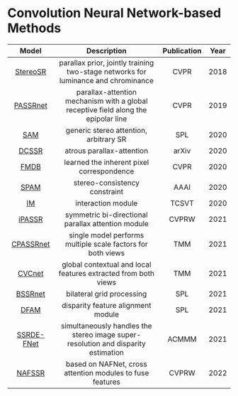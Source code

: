 # Convolution Neural Network-based Methods
Model | Description | Publication | Year
:-:|:-:|:-:|:-:
[StereoSR](https://openaccess.thecvf.com/content_cvpr_2018/papers/Jeon_Enhancing_the_Spatial_CVPR_2018_paper.pdf)|parallax prior, jointly training two-stage networks for luminance and chrominance|CVPR|2018
[PASSRnet](https://openaccess.thecvf.com/content_CVPR_2019/papers/Wang_Learning_Parallax_Attention_for_Stereo_Image_Super-Resolution_CVPR_2019_paper.pdf)|parallax-attention mechanism with a global receptive field along the epipolar line|CVPR|2019
[SAM](https://ieeexplore.ieee.org/abstract/document/8998204)|generic stereo attention, arbitrary SR|SPL|2020
[DCSSR](https://arxiv.org/pdf/2003.08539.pdf)|atrous parallax-attention|arXiv|2020
[FMDB](https://openaccess.thecvf.com/content_CVPR_2020/papers/Yan_Disparity-Aware_Domain_Adaptation_in_Stereo_Image_Restoration_CVPR_2020_paper.pdf)| learned the inherent pixel correspondence|CVPR|2020
[SPAM](https://ojs.aaai.org/index.php/AAAI/article/view/6880/6734)|stereo-consistency constraint|AAAI|2020
[IM](https://ieeexplore.ieee.org/abstract/document/9253563)|interaction module|TCSVT|2020
[iPASSR](https://openaccess.thecvf.com/content/CVPR2021W/NTIRE/papers/Wang_Symmetric_Parallax_Attention_for_Stereo_Image_Super-Resolution_CVPRW_2021_paper.pdf)|symmetric bi-directional parallax attention module|CVPRW|2021
[CPASSRnet](https://ieeexplore.ieee.org/abstract/document/9318556/)|single model performs multiple scale factors for both views|TMM|2021
[CVCnet](https://ieeexplore.ieee.org/abstract/document/9465749)|global contextual and local features extracted from both views|TMM|2021
[BSSRnet](https://ieeexplore.ieee.org/abstract/document/9382858)|bilateral grid processing|SPL|2021
[DFAM](https://ieeexplore.ieee.org/abstract/document/9449947/)|disparity feature alignment module|SPL|2021
[SSRDE-FNet](https://dl.acm.org/doi/abs/10.1145/3474085.3475356?casa_token=RvuVvKRSi64AAAAA:vOuqEUlEw0S6-a9hjc-8hixTsjb2VPD9u4mms-JZ4C1xNvgikDxFVFjXSp7G2I590fHLvtReJa8VzRY)|simultaneously handles the stereo image super-resolution and disparity estimation|ACMMM|2021
[NAFSSR](https://openaccess.thecvf.com/content/CVPR2022W/NTIRE/papers/Chu_NAFSSR_Stereo_Image_Super-Resolution_Using_NAFNet_CVPRW_2022_paper.pdf)|based on NAFNet, cross attention modules to fuse features|CVPRW|2022

